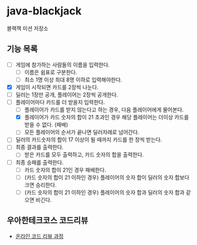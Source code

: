 # java-blackjack

블랙잭 미션 저장소

## 기능 목록
- [ ]  게임에 참가하는 사람들의 이름을 입력한다.
    - [ ]  이름은 쉼표로 구분한다.
    - [ ]  최소 1명 이상 최대 8명 이하로 입력해야한다. 
- [x]  게임이 시작되면 카드를 2장씩 나눈다.
- [ ]  딜러는 1장만 공개, 플레이어는 2장씩 공개한다.
- [ ]  플레이어마다 카드를 더 받을지 입력한다.
    - [ ]  플레이어가 카드를 받지 않는다고 하는 경우, 다음 플레이어에게 물어본다.
    - [x]  플레이어가 카드 숫자의 합이 21 초과인 경우 해당 플레이어는 더이상 카드를 받을 수 없다. (패배)
    - [ ]  모든 플레이어의 순서가 끝나면 딜러차례로 넘어간다.
- [ ]  딜러의 카드숫자의 합이 17 이상이 될 때까지 카드를 한 장씩 받는다.
- [ ]  최종 결과를 출력한다.
    - [ ]  받은 카드를 모두 출력하고, 카드 숫자의 합을 출력한다.
- [ ]  최종 승패를 출력한다.
    - [ ]  카드 숫자의 합이 21인 경우 패배한다.
    - [ ]  (카드 숫자의 합이 21 이하인 경우) 플레이어의 숫자 합이 딜러의 숫자 합보다 크면 승리한다.
    - [ ]  (카드 숫자의 합이 21 이하인 경우) 플레이어의 숫자 합과 딜러의 숫자 합과 같으면 비긴다.

## 우아한테크코스 코드리뷰

- [온라인 코드 리뷰 과정](https://github.com/woowacourse/woowacourse-docs/blob/master/maincourse/README.md)
